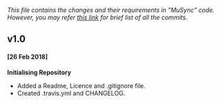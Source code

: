 _This file contains the changes and their requirements in "MuSync" code. However, you may refer [this link](https://github.com/fossdelhi/MuSync/commits/master) for brief list of all the commits._

## v1.0

#### [26 Feb 2018]
__Initialising Repository__
  * Added a Readme, Licence and .gitignore file.
  * Created .travis.yml and CHANGELOG.
